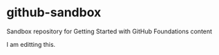# github-sandbox
Sandbox repository for Getting Started with GitHub Foundations content

I am editting this.
